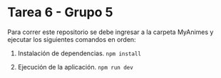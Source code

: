 # Tarea 6 - Grupo 5

Para correr este repositorio se debe ingresar a la carpeta MyAnimes y ejecutar los siguientes comandos en orden:

1. Instalación de dependencias.
`npm install`

2. Ejecución de la aplicación.
`npm run dev`
